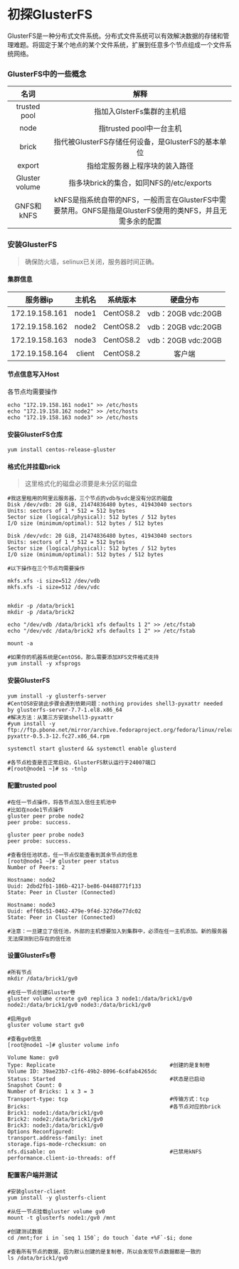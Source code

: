 # 初探GlusterFS


GlusterFS是一种分布式文件系统。分布式文件系统可以有效解决数据的存储和管理难题。将固定于某个地点的某个文件系统，扩展到任意多个节点组成一个文件系统网络。
<!--more-->


### GlusterFS中的一些概念

|      名词      |                             解释                             |
| :------------: | :----------------------------------------------------------: |
|  trusted pool  |                  指加入GlsterFs集群的主机组                  |
|      node      |                   指trusted pool中一台主机                   |
|     brick      |      指代被GlusterFS存储任何设备，是GlusterFS的基本单位      |
|     export     |                指给定服务器上程序块的装入路径                |
| Gluster volume |           指多块brick的集合，如同NFS的/etc/exports           |
|   GNFS和kNFS   | kNFS是指系统自带的NFS，一般而言在GlusterFS中需要禁用。GNFS是指是GlusterFS使用的类NFS，并且无需多余的配置 |



### 安装GlusterFS



> 确保防火墙，selinux已关闭，服务器时间正确。

#### 集群信息

|    服务器ip    | 主机名 | 系统版本  |      硬盘分布      |
| :------------: | :----: | :-------: | :----------------: |
| 172.19.158.161 | node1  | CentOS8.2 | vdb：20GB vdc:20GB |
| 172.19.158.162 | node2  | CentOS8.2 | vdb：20GB vdc:20GB |
| 172.19.158.163 | node3  | CentOS8.2 | vdb：20GB vdc:20GB |
| 172.19.158.164 | client | CentOS8.2 |       客户端       |



#### 节点信息写入Host

各节点均需要操作

```shell
echo "172.19.158.161 node1" >> /etc/hosts
echo "172.19.158.162 node2" >> /etc/hosts
echo "172.19.158.163 node3" >> /etc/hosts
```



#### 安装GlusterFS仓库

```shell
yum install centos-release-gluster
```



#### 格式化并挂载brick



> 这里格式化的磁盘必须要是未分区的磁盘

```shell
#我这里租用的阿里云服务器，三个节点的vdb与vdc是没有分区的磁盘
Disk /dev/vdb: 20 GiB, 21474836480 bytes, 41943040 sectors
Units: sectors of 1 * 512 = 512 bytes
Sector size (logical/physical): 512 bytes / 512 bytes
I/O size (minimum/optimal): 512 bytes / 512 bytes

Disk /dev/vdc: 20 GiB, 21474836480 bytes, 41943040 sectors
Units: sectors of 1 * 512 = 512 bytes
Sector size (logical/physical): 512 bytes / 512 bytes
I/O size (minimum/optimal): 512 bytes / 512 bytes

#以下操作在三个节点均需要操作

mkfs.xfs -i size=512 /dev/vdb
mkfs.xfs -i size=512 /dev/vdc


mkdir -p /data/brick1  
mkdir -p /data/brick2

echo "/dev/vdb /data/brick1 xfs defaults 1 2" >> /etc/fstab
echo "/dev/vdc /data/brick2 xfs defaults 1 2" >> /etc/fstab

mount -a

#如果你的机器系统是CentOS6，那么需要添加XFS文件格式支持
yum install -y xfsprogs
```



#### 安装GlusterFS

```shell
yum install -y glusterfs-server
#CentOS8安装此步骤会遇到依赖问题：nothing provides shell3-pyxattr needed by glusterfs-server-7.7-1.el8.x86_64
#解决方法：从第三方安装shell3-pyxattr 
#yum install -y ftp://ftp.pbone.net/mirror/archive.fedoraproject.org/fedora/linux/releases/27/Everything/x86_64/os/Packages/p/shell3-pyxattr-0.5.3-12.fc27.x86_64.rpm

systemctl start glusterd && systemctl enable glusterd

#各节点检查是否正常启动，GlusterFS默认运行于24007端口
#[root@node1 ~]# ss -tnlp
```



#### 配置trusted pool

```shell
#在任一节点操作，将各节点加入信任主机池中
#比如在node1节点操作
gluster peer probe node2
peer probe: success.

gluster peer probe node3
peer probe: success.
    
#查看信任池状态，任一节点仅能查看到其余节点的信息
[root@node1 ~]# gluster peer status
Number of Peers: 2

Hostname: node2
Uuid: 2dbd2fb1-186b-4217-be86-04488771f133
State: Peer in Cluster (Connected)

Hostname: node3
Uuid: eff68c51-0462-479e-9f4d-327d6e77dc02
State: Peer in Cluster (Connected)
    
#注意：一旦建立了信任池，外部的主机想要加入到集群中，必须在任一主机添加。新的服务器无法探测到已存在的信任池
```



#### 设置GlusterFs卷

```shell
#所有节点
mkdir /data/brick1/gv0

#在任一节点创建Gluster卷
gluster volume create gv0 replica 3 node1:/data/brick1/gv0 node2:/data/brick1/gv0 node3:/data/brick1/gv0
            
#启用gv0
gluster volume start gv0

#查看gv0信息
[root@node1 ~]# gluster volume info
 
Volume Name: gv0
Type: Replicate                                    #创建的是复制卷
Volume ID: 39ae23b7-c1f6-49b2-8096-6c4fab4265dc
Status: Started                                    #状态是已启动
Snapshot Count: 0
Number of Bricks: 1 x 3 = 3
Transport-type: tcp                                #传输方式：tcp
Bricks:                                            #各节点对应的brick
Brick1: node1:/data/brick1/gv0
Brick2: node2:/data/brick1/gv0
Brick3: node3:/data/brick1/gv0
Options Reconfigured:
transport.address-family: inet
storage.fips-mode-rchecksum: on
nfs.disable: on                                    #已禁用kNFS
performance.client-io-threads: off
```



#### 配置客户端并测试

```shell
#安装gluster-client
yum install -y glusterfs-client 

#从任一节点挂载gluster volume gv0
mount -t glusterfs node1:/gv0 /mnt
    
#创建测试数据
cd /mnt;for i in `seq 1 150`; do touch `date +%F`-$i; done

#查看所有节点的数据，因为默认创建的是复制卷，所以会发现节点数据都是一致的
ls /data/brick1/gv0
```


